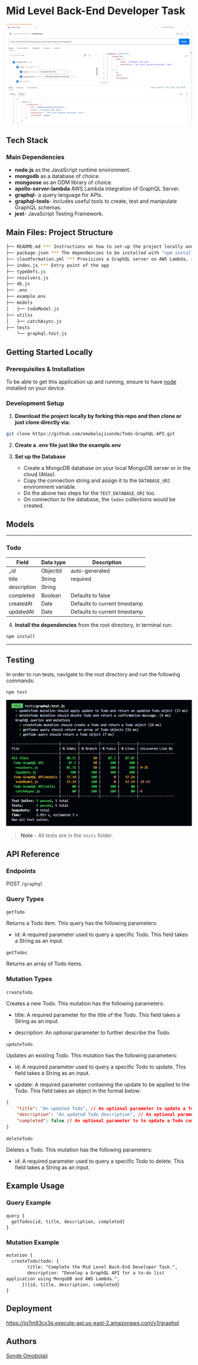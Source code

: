 # Mid Level Back-End Developer Task

![sampleRequest](./sampleRequest.png)

## Tech Stack
### Main Dependencies
 * **node.js** as the JavaScript runtime environment.
 * **mongodb** as a database of choice.
 * **mongoose** as an ODM library of choice.
 * **apollo-server-lambda** AWS Lambda integration of GraphQL Server.
 * **graphql**- a query language for APIs.
 * **graphql-tools**- includes useful tools to create, test and manipulate GraphQL schemas.
 * **jest**- JavaScript Testing Framework.

## Main Files: Project Structure

  ```sh
  ├── README.md *** Instructions on how to set-up the project locally and API reference.
  ├── package.json *** The dependencies to be installed with "npm install"
  ├── cloudformation.yml *** Provisions a GraphQL server on AWS Lambda, integrating it with API Gateway for RESTful access.
  ├── index.js *** Entry point of the app
  ├── typeDefs.js
  ├── resolvers.js
  ├── db.js
  ├── .env
  ├── example.env
  ├── models
  │   ├── todoModel.js
  ├── utilss
  │   ├── catchAsync.js
  ├── tests
      └── graphql.test.js
```

## Getting Started Locally

### Prerequisites & Installation
To be able to get this application up and running, ensure to have [node](https://nodejs.org/en/download/) installed on your device.

### Development Setup
1. **Download the project locally by forking this repo and then clone or just clone directly via:**
```bash
git clone https://github.com/omobolajisonde/Todo-GraphQL-API.git
```
2. **Create a .env file just like the example.env**

3. **Set up the Database**
   - Create a MongoDB database on your local MongoDB server or in the cloud (Atlas).
   - Copy the connection string and assign it to the `DATABASE_URI` environment variable.
   - Do the above two steps for the `TEST_DATABASE_URI` too.
   - On connection to the database, the `todos` collections would be created.
  
## Models
---

### Todo
| Field  |  Data type | Description |
|---|---|---|
|  _id |  ObjectId |  auto-generated |
|  title | String  |  required |
|  description | String  | |
|  completed  |  Boolean | Defaults to false |
|  createdAt |  Date |  Defaults to current timestamp |
|  updatedAt |  Date |  Defaults to current timestamp |


4. **Install the dependencies** from the root directory, in terminal run:
```
npm install
```

---
## Testing
In order to run tests, navigate to the root directory and run the following commands:
``` bash
npm test
```
![testResult](./testResult.png)
>**Note** - All tests are in the `tests` folder.

## API Reference
### Endpoints
POST `/graphql`

### Query Types
`getTodo`

Returns a Todo item. This query has the following parameters:

- id: A required parameter used to query a specific Todo. This field takes a String as an input.


`getTodos`

Returns an array of Todo items.


### Mutation Types
`createTodo`

Creates a new Todo. This mutation has the following parameters:

- title: A required parameter for the title of the Todo. This field takes a String as an input.
  
- description: An optional parameter to further describe the Todo.

`updateTodo`

Updates an existing Todo. This mutation has the following parameters:

- id: A required parameter used to query a specific Todo to update. This field takes a String as an input.

- update: A required parameter containing the update to be applied to the Todo. This field takes an object in the format below:
```json
{
    "title": "An updated Todo", // An optional parameter to update a Todo title. This field takes a String as an input.
    "description": "An updated Todo description", // An optional parameter to to update a Todo description.
    "completed": false // An optional parameter to to update a Todo completed status.
}
```

`deleteTodo`

Deletes a Todo. This mutation has the following parameters:

- id: A required parameter used to query a specific Todo to delete. This field takes a String as an input.

## Example Usage

### Query Example

```
query {
  getTodos{id, title, description, completed}
}
```

### Mutation Example

```
mutation {
  createTodo(todo: {
        title: "Complete the Mid Level Back-End Developer Task.",
        description: "Develop a GraphQL API for a to-do list application using MongoDB and AWS Lambda.",
      }){id, title, description, completed}
}
```
## Deployment
https://jq7m93cx3e.execute-api.us-east-2.amazonaws.com/v1/graphql

## Authors
[Sonde Omobolaji](https://github.com/omobolajisonde) 
